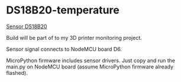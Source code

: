# DS18B20-temperature
[Sensor DS18B20](https://datasheets.maximintegrated.com/en/ds/DS18B20.pdf)

Build will be part of to my 3D printer monitoring project. 

Sensor signal connects to NodeMCU board D6. 

MicroPython firmware includes sensor drivers. Just copy and run the main.py on NodeMCU board
(assume MicroPython firmware already flashed).